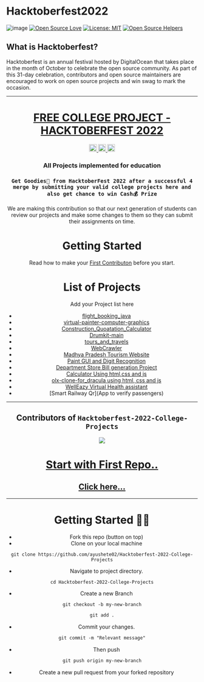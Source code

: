 
#                                             Hacktoberfest2022
![image](https://user-images.githubusercontent.com/99472914/192144059-5cd0b329-f238-474b-b475-7385eaa35d05.png)
[![Open Source Love](https://firstcontributions.github.io/open-source-badges/badges/open-source-v1/open-source.svg)](https://github.com/firstcontributions/open-source-badges)
[![License: MIT](https://img.shields.io/badge/License-MIT-green.svg)](https://opensource.org/licenses/MIT)
[![Open Source Helpers](https://www.codetriage.com/roshanjossey/first-contributions/badges/users.svg)](https://www.codetriage.com/roshanjossey/first-contributions)

## What is Hacktoberfest?
Hacktoberfest is an annual festival hosted by DigitalOcean that takes place in the month of October to celebrate the open source community. As part of this 31-day celebration, contributors and open source maintainers are encouraged to work on open source projects and win swag to mark the occasion.
 
<div align="center"> 

<hr>
<div align="center">

  <h1><b><a href="https://github.com/ayushete02/Hacktoberfest-2022-College-Projects">FREE COLLEGE PROJECT - HACKTOBERFEST 2022</a></b></h1>
<!-- Labels: -->
  <!-- First row: -->
  <a href="https://gitpod.io/#https://github.com/ayushete02/Hacktoberfest-2022-College-Projects">
    <img src="https://img.shields.io/badge/Gitpod-Ready--to--Code-blue?logo=gitpod&style=flat-square" height="20" alt="Gitpod Ready-to-Code">
  </a> 
  <a href="https://github.com/ayushete02/Hacktoberfest-2022-College-Projects/blob/master/CONTRIBUTING.md">
    <img src="https://img.shields.io/static/v1.svg?label=Contributions&message=Welcome&color=0059b3&style=flat-square" height="20" alt="Contributions Welcome">
  </a> 
  <img src="https://img.shields.io/github/repo-size/ayushete02/Hacktoberfest-2022-College-Projects.svg?label=Repo%20size&style=flat-square" height="20">

 
<!-- Short description: -->
  <h3>All Projects implemented for education</h3>
</div>


### `Get Goodies👕 from HacktoberFest 2022 after a successful 4 merge by submitting your valid college projects here and also get chance to win Cash💰 Prize`


We are making this contribution so that our next generation of students can review our projects and make some changes to them so they can submit their assignments on time.

# Getting Started

Read how to make your [First Contributon](FirstContribute.md) before you start.

# List of Projects

Add your Project list here
- [flight_booking_java](flight_booking_java)
- [virtual-painter-computer-graphics](virtual_painter_computer_graphics)
- [Construction_Quoatation_Calculator](Construction_Quoatation_Calculator)
- [Drumkit-main](Drumkit-main)
- [tours_and_travels](tours_and_travels)
- [WebCrawler](WebCrawler) 
- [Madhya Pradesh Tourism Website](Madhya_Pradesh_Tourism_Website)
- [Paint GUI and Digit Recognition](Paint_GUI_and_Digit_Recognition)
- [Department Store Bill generation Project](Department_Store_Bill_generation_Project)
- [Calculator Using html,css and js](Calculator_Using_html,css_and_js)
- [olx-clone-for_dracula using html, css and js](olx-clone-for_dracula)
- [WellEazy Virtual Health assistant](Welleazy-health-assistant)
- [Smart Railway Qr](App to verify passengers)
<hr>

## Contributors of `Hacktoberfest-2022-College-Projects`

<div align="center">

<a href="https://github.com/abhople1902/Hacktoberfest-2022-College-Projects/graphs/contributors">
   <img src = "https://contrib.rocks/image?repo=Abhiragk17/Hacktoberfest-2022-College-Projects"/>
</a>
  </div>  

# [Start with First Repo..](FirstContribute.md)
## [Click here...](FirstContribute.md)
<hr>

# Getting Started 🤩🤗

- Fork this repo (button on top)
- Clone on your local machine

```terminal
git clone https://github.com/ayushete02/Hacktoberfest-2022-College-Projects
```
- Navigate to project directory.
```terminal
cd Hacktoberfest-2022-College-Projects
```

- Create a new Branch

```markdown
git checkout -b my-new-branch
```


```markdown
git add .
```
- Commit your changes.

```markdown
git commit -m "Relevant message"
```
- Then push 
```markdown
git push origin my-new-branch
```


- Create a new pull request from your forked repository

<br>
